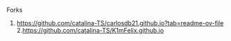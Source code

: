 Forks
1. https://github.com/catalina-TS/carlosdb21.github.io?tab=readme-ov-file
2.https://github.com/catalina-TS/K1mFelix.github.io
